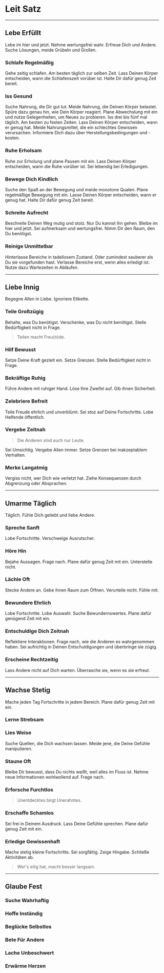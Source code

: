 # Leit Satz


* * *

## Lebe Erfüllt
Lebe im hier und jetzt. Nehme wertungsfrei wahr. Erfreue Dich und Andere. Suche Lösungen, meide Grübeln und Grollen.

### Schlafe Regelmäßig
Gehe zeitig schlafen. Am besten täglich zur selben Zeit. Lass Deinen Körper entscheiden, wann die Schlafenszeit vorüber ist. Halte Dir dafür genug Zeit bereit.

### Iss Gesund
Suche Nahrung, die Dir gut tut. Meide Nahrung, die Deinen Körper belastet. Spüre dazu genau hin, wie Dein Körper reagiert. Plane Abwechslung mit ein und nutze Gelegenheiten, um Neues zu probieren. Iss drei bis fünf mal täglich. Am besten zu festen Zeiten. Lass Deinen Körper entscheiden, wann er genug hat. Meide Nahrungsmittel, die ein schlechtes Gewissen verursachen. Informiere Dich dazu über Herstellungsbedingungen und -kosten.

### Ruhe Erholsam
Ruhe zur Erholung und plane Pausen mit ein. Lass Deinen Körper entscheiden, wann die Ruhe vorüber ist. Sei lebendig bei Erledigungen.

### Bewege Dich Kindlich
Suche den Spaß an der Bewegung und meide monotone Qualen. Plane regelmäßige Bewegung mit ein. Lasse Deinen Körper entscheiden, wann er genug hat. Halte Dir dafür genug Zeit bereit.

### Schreite Aufrecht
Beschreite Deinen Weg mutig und stolz. Nur Du kannst ihn gehen. Bleibe im hier und jetzt. Sei aufmerksam und wertungsfrei. Nimm Dir den Raum, den Du benötigst. 

### Reinige Unmittelbar
Hinterlasse Bereiche in tadellosem Zustand. Oder zumindest sauberer als Du sie vorgefunden hast. Verlasse Bereiche erst, wenn alles erledigt ist. Nutze dazu Wartezeiten in Abläufen. 


* * *

## Liebe Innig
Begegne Allen in Liebe. Ignoriere Etikette.

### Teile Großzügig
Behalte, was Du benötigst. Verschenke, was Du nicht benötigst. Stelle Bedürftigkeit nicht in Frage.

> Teilen macht Freu(n)de.

### Hilf Bewusst
Setze Deine Kraft gezielt ein. Setze Grenzen. Stelle Bedürftigkeit nicht in Frage.

### Bekräftige Ruhig
Führe Andere mit ruhiger Hand. Löse Ihre Zweifel auf. Gib ihnen Sicherheit.

### Zelebriere Befreit
Teile Freude ehrlich und unverblümt. Sei stoz auf Deine Fortschritte. Lobe Helfende öffentlich.

### Vergebe Zeitnah

> Die Anderen sind auch nur Leute.

Sei Umsichtig. Vergebe Allen immer. Setze Grenzen bei inakzeptablem Verhalten.

### Merke Langatmig
Vergiss nicht, wer Dich wie verletzt hat. Ziehe Konsequenzen durch Abgrenzung oder Absprachen.


* * *

## Umarme Täglich
Täglich. Fühle Dich geliebt und liebe Andere.

### Spreche Sanft
Lobe Fortschritte. Verschweige Ausrutscher.

### Höre Hin
Bejahe Aussagen. Frage nach. Plane dafür genug Zeit mit ein. Unterstelle nicht.

### Lächle Oft
Stecke Andere an. Gebe ihnen Raum zum Öffnen. Verurteile nicht. Fühle mit.

### Bewundere Ehrlich
Lobe Fortschritte. Lobe Auswahl. Suche Bewundernswertes. Plane dafür genügend Zeit mit ein.

### Entschuldige Dich Zeitnah
Reflektiere Interaktionen. Frage nach, wie die Anderen es wahrgenommen haben. Sei aufrichtig in Deinen Entschuldigungen und überbringe sie zügig.

### Erscheine Rechtzeitig
Lass Andere nicht auf Dich warten. Überrasche sie, wenn es sie erfreut. 


* * *

## Wachse Stetig
Mache jeden Tag Fortschritte in jedem Bereich. Plane dafür genug Zeit mit ein.

### Lerne Strebsam

### Lies Weise
Suche Quellen, die Dich wachsen lassen. Meide jene, die Deine Gefühle manipulieren.

### Staune Oft
Bleibe Dir bewusst, dass Du nichts weißt, weil alles im Fluss ist. Nehme neue Informationen wohlwollend auf. Frage nach.

### Erforsche Furchtlos

> Unentdecktes birgt Unerahntes.

### Erschaffe Schamlos
Sei frei in Deinem Ausdruck. Lass Deine Gefühle sprechen. Plane dafür genug Zeit mit ein.

### Erledige Gewissenhaft
Mache stetig kleine Fortschritte. Sei sorgfältig. Zeige Hingabe. Schließe Aktivitäten ab.

> Wer's eilig hat, macht besser langsam.


* * *

## Glaube Fest

### Suche Wahrhaftig

### Hoffe Inständig

### Beglücke Selbstlos

### Bete Für Andere

### Lache Unbeschwert

### Erwärme Herzen
